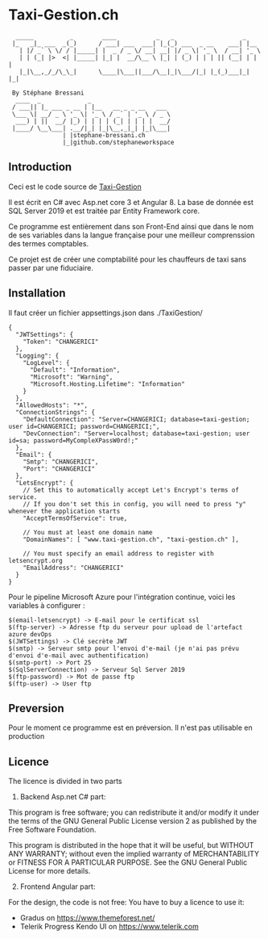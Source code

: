 # Taxi-Gestion.ch
````
  _____          _        ____           _   _                   _
 |_   _|_ ___  _(_)      / ___| ___  ___| |_(_) ___  _ __    ___| |__
   | |/ _` \ \/ / |_____| |  _ / _ \/ __| __| |/ _ \| '_ \  / __| '_ \
   | | (_| |>  <| |_____| |_| |  __/\__ \ |_| | (_) | | | || (__| | | |
   |_|\__,_/_/\_\_|      \____|\___||___/\__|_|\___/|_| |_(_)___|_| |_|

 By Stéphane Bressani
  ____  _             _
 / ___|| |_ ___ _ __ | |__   __ _ _ __   ___
 \___ \| __/ _ \ '_ \| '_ \ / _` | '_ \ / _ \
  ___) | ||  __/ |_) | | | | (_| | | | |  __/
 |____/ \__\___| .__/|_| |_|\__,_|_| |_|\___|
               | |stephane-bressani.ch
               |_|github.com/stephaneworkspace

````  
## Introduction
Ceci est le code source de [Taxi-Gestion][1]

Il est écrit en C# avec Asp.net core 3 et Angular 8. La base de donnée est SQL
Server 2019 et est traitée par Entity Framework core.

Ce programme est entièrement dans son Front-End ainsi que dans le nom de ses
variables dans la langue française pour une meilleur comprenssion des termes
comptables.

Ce projet est de créer une comptabilité pour les chauffeurs de taxi sans passer
par une fiduciaire.

[1]: https://www.taxi-gestion.ch

## Installation
Il faut créer un fichier appsettings.json dans ./TaxiGestion/

````
{
  "JWTSettings": {
    "Token": "CHANGERICI"
  },
  "Logging": {
    "LogLevel": {
      "Default": "Information",
      "Microsoft": "Warning",
      "Microsoft.Hosting.Lifetime": "Information"
    }
  },
  "AllowedHosts": "*",
  "ConnectionStrings": {
    "DefaultConnection": "Server=CHANGERICI; database=taxi-gestion; user id=CHANGERICI; password=CHANGERICI;",
    "DevConnection": "Server=localhost; database=taxi-gestion; user id=sa; password=MyCompleXPassW0rd!;"
  },
  "Email": {
    "Smtp": "CHANGERICI",
    "Port": "CHANGERICI"
  },
  "LetsEncrypt": {
    // Set this to automatically accept Let's Encrypt's terms of service.
    // If you don't set this in config, you will need to press "y" whenever the application starts
    "AcceptTermsOfService": true,

    // You must at least one domain name
    "DomainNames": [ "www.taxi-gestion.ch", "taxi-gestion.ch" ],

    // You must specify an email address to register with letsencrypt.org
    "EmailAddress": "CHANGERICI"
  }
}
````

Pour le pipeline Microsoft Azure pour l'intégration continue, voici les 
variables à configurer :

````
$(email-letsencrypt) -> E-mail pour le certificat ssl
$(ftp-server) -> Adresse ftp du serveur pour upload de l'artefact azure devOps
$(JWTSettings) -> Clé secrète JWT
$(smtp) -> Serveur smtp pour l'envoi d'e-mail (je n'ai pas prévu d'envoi d'e-mail avec authentification)
$(smtp-port) -> Port 25
$(SqlServerConnection) -> Serveur Sql Server 2019
$(ftp-password) -> Mot de passe ftp
$(ftp-user) -> User ftp
````

## Preversion
Pour le moment ce programme est en préversion. Il n'est pas utilisable en
production

## Licence
The licence is divided in two parts

1. Backend Asp.net C# part:

This program is free software; you can redistribute it and/or modify it under 
the terms of the GNU General Public License version 2 as published by the Free 
Software Foundation.

This program is distributed in the hope that it will be useful, but WITHOUT ANY 
WARRANTY; without even the implied warranty of MERCHANTABILITY or FITNESS FOR A 
PARTICULAR PURPOSE. See the GNU General Public License for more details.

2. Frontend Angular part:

For the design, the code is not free:
You have to buy a licence to use it:
* Gradus on https://www.themeforest.net/
* Telerik Progress Kendo UI on https://www.telerik.com
